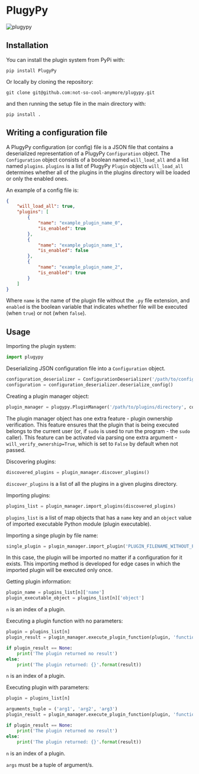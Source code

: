 # PlugyPy
![plugypy](https://socialify.git.ci/not-so-cool-anymore/plugypy/image?description=1&descriptionEditable=PlugyPy%20is%20a%20lightweight%20Python%20plugin%20system.%20It%20allows%20executing%20Python%20in%20the%20form%20of%20plugins%20during%20program%27s%20runtime.&font=KoHo&language=1&owner=1&pattern=Circuit%20Board&stargazers=1&theme=Dark)

## Installation
You can install the plugin system from PyPi with:

```
pip install PlugyPy
```

Or locally by cloning the repository:

```
git clone git@github.com:not-so-cool-anymore/plugypy.git
```
and then running the setup file in the main directory with:
```
pip install .
```

## Writing a configuration file
A PlugyPy configuration (or config) file is a JSON file that contains a deserialized representation of a PlugyPy `Configuration` object.
The `Configuration` object consists of a boolean named `will_load_all` and a list named `plugins`.
`plugins` is a list of PlugyPy `Plugin` objects  `will_load_all` determines whether all of the plugins in the plugins directory will be loaded or only the enabled ones.

An example of a config file is:
```json
{
    "will_load_all": true,
    "plugins": [
        {
            "name": "example_plugin_name_0",
            "is_enabled": true
        },
        {
            "name": "example_plugin_name_1",
            "is_enabled": false
        },
        {
            "name": "example_plugin_name_2",
            "is_enabled": true
        }
    ] 
}
```

Where `name` is the name of the plugin file without the `.py` file extension, and `enabled` is the boolean variable that indicates whether file will be executed (when `true`) or not (when `false`).

## Usage
Importing the plugin system:
```python
import plugypy
```


Deserializing JSON configuration file into a `Configuration` object.
```python
configuration_deserializer = ConfigurationDeserializer('/path/to/configuration/file')
configuration = configuration_deserializer.deserialize_config()
```


Creating a plugin manager object:
```python
plugin_manager = plugypy.PluginManager('/path/to/plugins/directory', configuration)
```
The plugin manager object has one extra feature - plugin ownership verification. This feature ensures that the plugin that is being executed
belongs to the current user (or, if `sudo` is used to run the program - the `sudo` caller).
This feature can be activated via parsing one extra argument - `will_verify_ownership=True`, which is set to `False` by default when not passed.


Discovering plugins:
```python
discovered_plugins = plugin_manager.discover_plugins()
```
`discover_plugins` is a list of all the plugins in a given plugins directory.


Importing plugins:
```python
plugins_list = plugin_manager.import_plugins(discovered_plugins)
```
`plugins_list` is a list of map objects that has a `name` key and an `object` value of imported executable Python module (plugin executable).


Importing a singe plugin by file name:
```python
single_plugin = plugin_manager.import_plugin('PLUGIN_FILENAME_WITHOUT_PY_EXTENSION')
```
In this case, the plugin will be imported no matter if a configuration for it exists. This importing method is developed for edge cases in which the imported plugin will be
executed only once.


Getting plugin information:
```python
plugin_name = plugins_list[n]['name']
plugin_executable_object = plugins_list[n]['object']
```
`n` is an index of a plugin.


Executing a plugin function with no parameters:
```python
plugin = plugins_list[n]
plugin_result = plugin_manager.execute_plugin_function(plugin, 'function_name')

if plugin_result == None:
    print('The plugin returned no result')
else:
    print('The plugin returned: {}'.format(result))
```
`n` is an index of a plugin.


Executing plugin with parameters:
```python
plugin = plugins_list[n]

arguments_tuple = ('arg1', 'arg2', 'arg3')
plugin_result = plugin_manager.execute_plugin_function(plugin, 'function_name', args=arguments_tuple)

if plugin_result == None:
    print('The plugin returned no result')
else:
    print('The plugin returned: {}'.format(result))
```
`n` is an index of a plugin.

`args` must be a tuple of argument/s.
